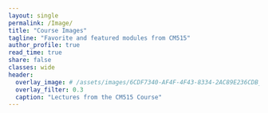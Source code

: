 ```yaml
---
layout: single
permalink: /Image/
title: "Course Images"
tagline: "Favorite and featured modules from CM515"
author_profile: true
read_time: true
share: false
classes: wide
header:
  overlay_image: # /assets/images/6CDF7340-AF4F-4F43-8334-2AC89E236CDB_1_105_c.jpeg
  overlay_filter: 0.3
  caption: "Lectures from the CM515 Course"
---
```



